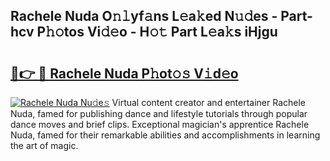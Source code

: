 ## Rachele Nuda O𝚗𝚕yf𝚊ns L𝚎a𝚔ed N𝚞𝚍es - Part-hcv P𝚑𝚘tos Vi𝚍𝚎o - H𝚘𝚝 Part L𝚎a𝚔s iHjgu

# <h2><a href="http://kf2rl98.oniu.top/?m=Rachele+Nuda">🔗👉 🔴 Rachele Nuda P𝚑ot𝚘𝚜 V𝚒d𝚎o</a></h2>

[![Rachele Nuda Nu𝚍e𝚜](https://i.imgur.com/0qMVB7G.gif)](http://kf2rl98.oniu.top/?m=Rachele+Nuda)
Virtual content creator and entertainer Rachele Nuda, famed for publishing dance and lifestyle tutorials through popular dance moves and brief clips. Exceptional magician's apprentice Rachele Nuda, famed for their remarkable abilities and accomplishments in learning the art of magic.  
